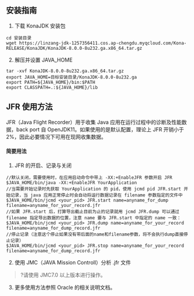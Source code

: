 ## 安装指南
1. 下载 KonaJDK 安装包
```
cd 安装目录
wget https://linzang-jdk-1257356411.cos.ap-chengdu.myqcloud.com/Kona-RELEASE/KonaJDK/KonaJDK-8.0.0-8u232.ga.x86_64.tar.gz
```

2. 解压并设置 JAVA_HOME
```
tar -xvf KonaJDK-8.0.0-8u232.ga.x86_64.tar.gz
export JAVA_HOME=目标安装目录/KonaJDK-8.0.0-8u232.ga
export PATH=${JAVA_HOME}/bin:$PATH
export CLASSPATH=.:${JAVA_HOME}/lib
```


## JFR 使用方法
JFR（Java Flight Recorder）用于收集 Java 应用在运行过程中的诊断及性能数据，back port 自 OpenJDK11。如果使用的是默认配置，理论上 JFR 开销小于2%，因此必要情况下可用在现网收集数据。

#### 简要用法
1. JFR 的开启、记录与关闭
```
//默认关闭，需要使用时，在应用启动命令中带上 -XX:+EnableJFR 参数开启 JFR
$JAVA_HOME/bin/java -XX:+EnableJFR YourApplication
//当需要开始记录时先获取 YourApplication 的 pid，使用 jcmd pid JFR.start 开始记录，当 java 应用正常停止时会自动将运行数据记录在 filename 参数指定的文件中
$JAVA_HOME/bin/jcmd <your_pid> JFR.start name=anyname_for_dump filename=anyname_for_your_record.jfr
//如果 JFR.start 后，打算导出截止目前为止的记录就用 jcmd JFR.dump 可以通过 filename 指定导出数据的位置，注意 name 要与 JFR.start 中指定的 name 一致：
$JAVA_HOME/bin/jcmd <your_pid> JFR.dump name=anyname_for_your_record filename=anyname_for_dump_record.jfr
//停止记录（注意这个停止如果没有带后面的name和filename参数，将不会执行dump直接停止记录）
$JAVA_HOME/bin/jcmd <your_pid> JFR.stop name=anyname_for_your_record filename=anyname_for_dump_record.jfr
```

2. 使用 JMC（JAVA Mission Controll）分析 .jfr 文件
 >?请使用 JMC7.0 以上版本进行操作。

3. 更多使用方法参照 Oracle 的相关说明文档。
